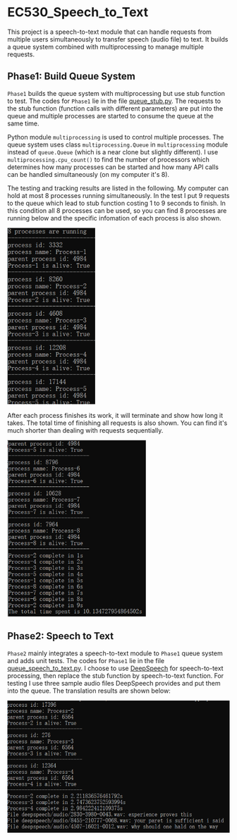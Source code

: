 # EC530_Speech_to_Text
This project is a speech-to-text module that can handle requests from multiple users simultaneously to transfer speech (audio file) to text. It builds a queue system combined with multiprocessing to manage multiple requests.

## Phase1: Build Queue System
`Phase1` builds the queue system with multiprocessing but use stub function to test. The codes for `Phase1` lie in the file [queue_stub.py](./queue_stub.py). The requests to the stub function (function calls with different parameters) are put into the queue and multiple processes are started to consume the queue at the same time. 

Python module `multiprocessing` is used to control multiple processes. The queue system uses class `multiprocessing.Queue` in `multiprocessing` module instead of `queue.Queue` (which is a near clone but slightly different). I use `multiprocessing.cpu_count()` to find the number of processors which determines how many processes can be started and how many API calls can be handled simultaneously (on my computer it's 8).

The testing and tracking results are listed in the following. My computer can hold at most 8 processes running simultaneously. In the test I put 9 requests to the queue which lead to stub function costing 1 to 9 seconds to finish. In this condition all 8 processes can be used, so you can find 8 processes are running below and the specific infomation of each process is also shown.

<img src="picture/stub1.PNG" height=400>

After each process finishes its work, it will terminate and show how long it takes. The total time of finishing all requests is also shown. You can find it's much shorter than dealing with requests sequentially.

<img src="picture/stub2.PNG" height=400>

## Phase2: Speech to Text 
`Phase2` mainly integrates a speech-to-text module to `Phase1` queue system and adds unit tests. The codes for `Phase1` lie in the file [queue_speech_to_text.py](./queue_speech_to_text.py). I choose to use [DeepSpeech](https://deepspeech.readthedocs.io/en/r0.9/) for speech-to-text processing, then replace the stub function by speech-to-text function. For testing I use three sample audio files DeepSpeech provides and put them into the queue. The translation results are shown below:

<img src="picture/speech.PNG" height=300>
